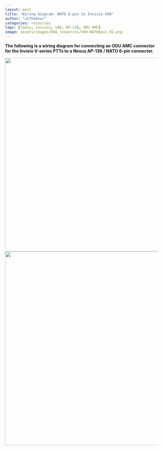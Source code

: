 ```yaml
---
layout: post
title: "Wiring Diagram: NATO 6-pin to Invisio V60"
author: "ulfhednar"
categories: resources
tags: [radio, invisio, v60, AP-136, ODU AMC]
image: assets/images/004_resources/V60-NATO6pin_02.png
---
```



**The following is a wiring diagram for connecting an ODU AMC connector for the Invisio V-series PTTs to a Nexus AP-136 / NATO 6-pin connector.**


<div class="image-thumbnail">
	<a href="{{site.baseurl}}/assets/images/004_resources/V60-NATO6pin.png">
		<img src="{{site.baseurl}}/assets/images/004_resources/V60-NATO6pin.png" width="640"/>
	</a>
</div>


<div class="image-thumbnail">
	<a href="{{site.baseurl}}/assets/images/004_resources/V60-NATO6pin_02.png">
		<img src="{{site.baseurl}}/assets/images/004_resources/V60-NATO6pin_02.png" width="640"/>
	</a>
</div>